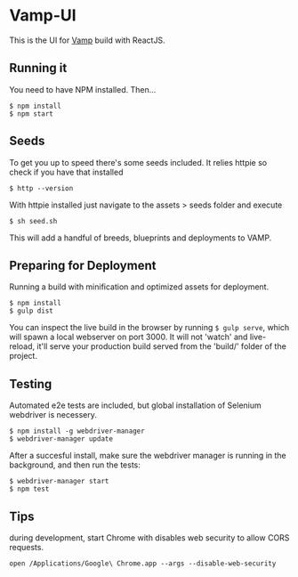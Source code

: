 # Vamp-UI

This is the UI for [Vamp](https://github.com/magneticio/vamp) build with ReactJS.

## Running it

You need to have NPM installed. Then...

    $ npm install
    $ npm start

## Seeds

To get you up to speed there's some seeds included. It relies httpie so check if you have that installed

	$ http --version

With httpie installed just navigate to the assets > seeds folder and execute 
	
	$ sh seed.sh

This will add a handful of breeds, blueprints and deployments to VAMP.

## Preparing for Deployment

Running a build with minification and optimized assets for deployment.

    $ npm install
    $ gulp dist

You can inspect the live build in the browser by running `$ gulp serve`, which will spawn a local webserver on port 3000. It will not 'watch' and live-reload, it'll serve your production build served from the 'build/' folder of the project.

## Testing

Automated e2e tests are included, but global installation of Selenium webdriver is necessery. 

	$ npm install -g webdriver-manager
	$ webdriver-manager update

After a succesful install, make sure the webdriver manager is running in the background, and then run the tests:

	$ webdriver-manager start
	$ npm test

## Tips

during development, start Chrome with disables web security to allow CORS requests.

`open /Applications/Google\ Chrome.app --args --disable-web-security`